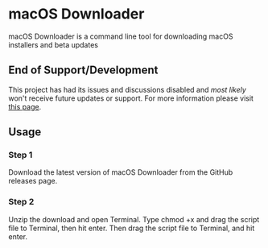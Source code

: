 # macOS Downloader
macOS Downloader is a command line tool for downloading macOS installers and beta updates

## End of Support/Development
This project has had its issues and discussions disabled and *most likely* won't receive future updates or support. For more information please visit [this page](https://julianfairfax.github.io/blog/020321/end-of-development).

## Usage

### Step 1

Download the latest version of macOS Downloader from the GitHub releases page.

### Step 2

Unzip the download and open Terminal. Type chmod +x and drag the script file to Terminal, then hit enter. Then drag the script file to Terminal, and hit enter.
